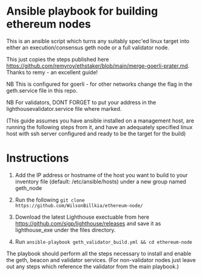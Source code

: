 # Ansible playbook for building ethereum nodes

This is an ansible script which turns any suitably spec'ed linux target into either an execution/consensus geth node or a full validator node.

This just copies the steps published here https://github.com/remyroy/ethstaker/blob/main/merge-goerli-prater.md. Thanks to remy - an excellent guide!

NB This is configured for goerli - for other networks change the flag in the geth.service file in this repo.

NB For validators, DONT FORGET to put your address in the lighthousevalidator.service file where marked. 

(This guide assumes you have ansible installed on a management host, are running the following steps from it, and have an adequately specified linux host with ssh server configured and ready to be the target for the build) 

# Instructions

1. Add the IP address or hostname of the host you want to build to your inventory file (default: /etc/ansible/hosts) under a new group named geth_node 

2. Run the following `git clone https://github.com/WilsonBillkia/ethereum-node/`

3. Download the latest Lighthouse exectuable from here https://github.com/sigp/lighthouse/releases and save it as lighthouse_exe under the files directory. 

4. Run `ansible-playbook geth_validator_build.yml && cd ethereum-node`

The playbook should perform all the steps necessary to install and enable the geth, beacon and validator services. (For non-validator nodes just leave out any steps which reference the validator from the main playbook.)
